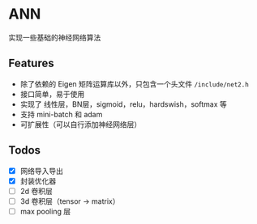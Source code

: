 # ANN
实现一些基础的神经网络算法

## Features

- 除了依赖的 Eigen 矩阵运算库以外，只包含一个头文件 `/include/net2.h`
- 接口简单，易于使用
- 实现了 线性层，BN层，sigmoid，relu，hardswish，softmax 等
- 支持 mini-batch 和 adam
- 可扩展性（可以自行添加神经网络层）

## Todos
- [x] 网络导入导出
- [x] 封装优化器
- [ ] 2d 卷积层
- [ ] 3d 卷积层（tensor -> matrix）
- [ ] max pooling 层
